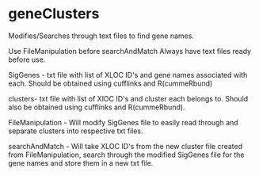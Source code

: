 # geneClusters
Modifies/Searches through text files to find gene names.

Use FileManipulation before searchAndMatch
Always have text files ready before use.

SigGenes - txt file with list of XLOC ID's and gene names associated with each. Should be obtained using cufflinks and R(cummeRbund)

clusters- txt file with list of XlOC ID's and cluster each belongs to. Should also be obtained using cufflinks and R(cummeRbund).

FileManipulation - Will modify SigGenes file to easily read through and separate clusters into respective txt files.

searchAndMatch - Will take XLOC ID's from the new cluster file created from FileManipulation, search through the modified SigGenes file for the gene names and store them in a new txt file.


